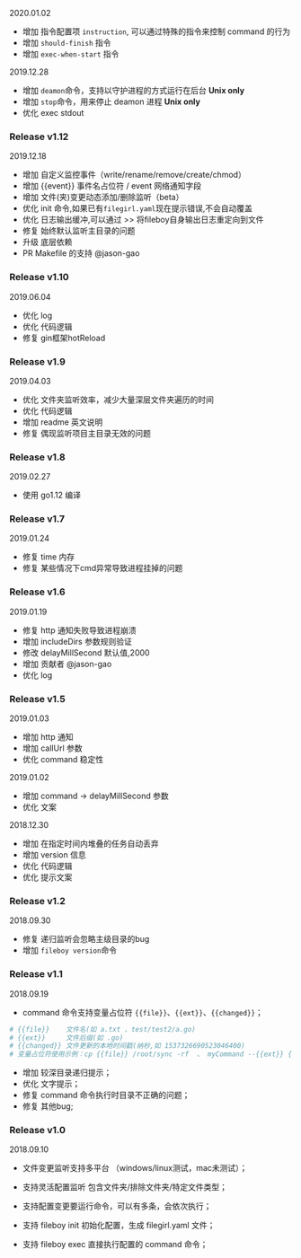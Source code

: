 2020.01.02

- 增加 指令配置项 `instruction`, 可以通过特殊的指令来控制 command 的行为  
- 增加 `should-finish` 指令  
- 增加 `exec-when-start` 指令   


2019.12.28

- 增加 `deamon`命令，支持以守护进程的方式运行在后台 **Unix only**  
- 增加 `stop`命令，用来停止 deamon 进程 **Unix only**  
- 优化 exec stdout  


### Release v1.12

2019.12.18  

- 增加 自定义监控事件（write/rename/remove/create/chmod）  
- 增加 {{event}} 事件名占位符 / event 网络通知字段  
- 增加 文件(夹)变更动态添加/删除监听（beta）  
- 优化 init 命令,如果已有`filegirl.yaml`现在提示错误,不会自动覆盖  
- 优化 日志输出缓冲,可以通过 >> 将fileboy自身输出日志重定向到文件  
- 修复 始终默认监听主目录的问题  
- 升级 底层依赖  
- PR Makefile 的支持 @jason-gao  


### Release v1.10

2019.06.04  

- 优化 log  
- 优化 代码逻辑  
- 修复 gin框架hotReload  


### Release v1.9

2019.04.03  

- 优化 文件夹监听效率，减少大量深层文件夹遍历的时间  
- 优化 代码逻辑  
- 增加 readme 英文说明  
- 修复 偶现监听项目主目录无效的问题  


### Release v1.8

2019.02.27  

- 使用 go1.12 编译  



### Release v1.7

2019.01.24  

- 修复 time 内存  
- 修复 某些情况下cmd异常导致进程挂掉的问题  



### Release v1.6

2019.01.19  

- 修复 http 通知失败导致进程崩溃  
- 增加 includeDirs 参数规则验证  
- 修改 delayMillSecond 默认值,2000  
- 增加 贡献者 @jason-gao  
- 优化 log  



### Release v1.5

2019.01.03  

- 增加 http 通知  
- 增加 callUrl 参数  
- 优化 command 稳定性  



2019.01.02  

- 增加 command -> delayMillSecond 参数  
- 优化 文案  



2018.12.30  

- 增加 在指定时间内堆叠的任务自动丢弃  
- 增加 version 信息  
- 优化 代码逻辑  
- 优化 提示文案  



### Release v1.2

2018.09.30  

- 修复 递归监听会忽略主级目录的bug  
- 增加 `fileboy version`命令  



### Release v1.1

2018.09.19

- command 命令支持变量占位符 `{{file}}`、`{{ext}}`、`{{changed}}`；  

```yaml
# {{file}}    文件名(如 a.txt 、test/test2/a.go)
# {{ext}}     文件后缀(如 .go)
# {{changed}} 文件更新的本地时间戳(纳秒,如 1537326690523046400)
# 变量占位符使用示例：cp {{file}} /root/sync -rf  、 myCommand --{{ext}} {{changed}}
```

- 增加 较深目录递归提示；  
- 优化 文字提示；  
- 修复 command 命令执行时目录不正确的问题； 
- 修复 其他bug; 



### Release v1.0

2018.09.10

- 文件变更监听支持多平台 （windows/linux测试，mac未测试）；  

- 支持灵活配置监听 包含文件夹/排除文件夹/特定文件类型；  

- 支持配置变更要运行命令，可以有多条，会依次执行；  

- 支持 fileboy init 初始化配置，生成 filegirl.yaml 文件；  

- 支持 fileboy exec 直接执行配置的 command 命令；  